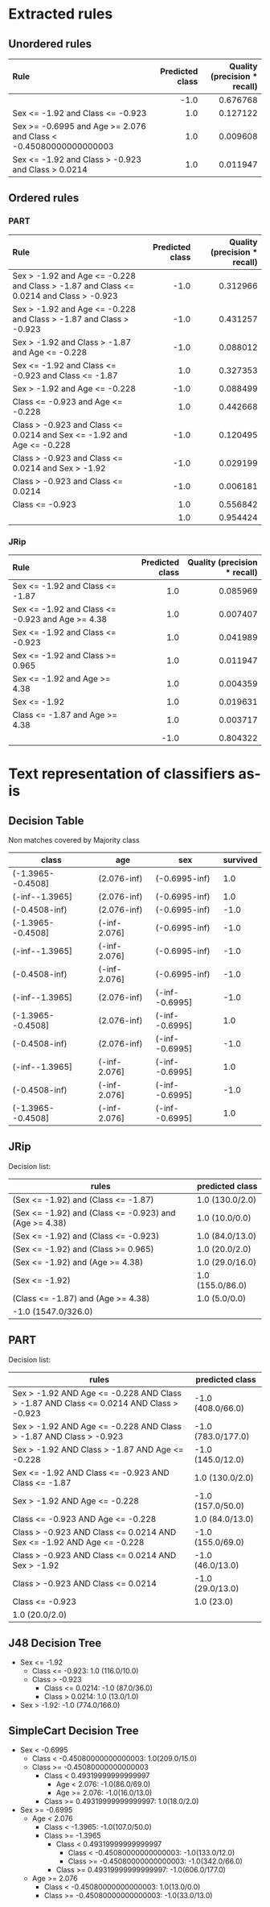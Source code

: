 # Extracted rules

## Unordered rules

| Rule | Predicted class | Quality (precision * recall) |
|:----|----:|----:|
|  | -1.0 | 0.676768 |
| Sex <= -1.92 and Class <= -0.923 | 1.0 | 0.127122 |
| Sex >= -0.6995 and Age >= 2.076 and Class < -0.45080000000000003 | 1.0 | 0.009608 |
| Sex <= -1.92 and Class > -0.923 and Class > 0.0214 | 1.0 | 0.011947 |

## Ordered rules

### PART

| Rule | Predicted class | Quality (precision * recall) |
|:----|----:|----:|
| Sex > -1.92 and Age <= -0.228 and Class > -1.87 and Class <= 0.0214 and Class > -0.923 | -1.0 | 0.312966 |
| Sex > -1.92 and Age <= -0.228 and Class > -1.87 and Class > -0.923 | -1.0 | 0.431257 |
| Sex > -1.92 and Class > -1.87 and Age <= -0.228 | -1.0 | 0.088012 |
| Sex <= -1.92 and Class <= -0.923 and Class <= -1.87 | 1.0 | 0.327353 |
| Sex > -1.92 and Age <= -0.228 | -1.0 | 0.088499 |
| Class <= -0.923 and Age <= -0.228 | 1.0 | 0.442668 |
| Class > -0.923 and Class <= 0.0214 and Sex <= -1.92 and Age <= -0.228 | -1.0 | 0.120495 |
| Class > -0.923 and Class <= 0.0214 and Sex > -1.92 | -1.0 | 0.029199 |
| Class > -0.923 and Class <= 0.0214 | -1.0 | 0.006181 |
| Class <= -0.923 | 1.0 | 0.556842 |
|  | 1.0 | 0.954424 |


### JRip

| Rule | Predicted class | Quality (precision * recall) |
|:----|----:|----:|
| Sex <= -1.92 and Class <= -1.87 | 1.0 | 0.085969 |
| Sex <= -1.92 and Class <= -0.923 and Age >= 4.38 | 1.0 | 0.007407 |
| Sex <= -1.92 and Class <= -0.923 | 1.0 | 0.041989 |
| Sex <= -1.92 and Class >= 0.965 | 1.0 | 0.011947 |
| Sex <= -1.92 and Age >= 4.38 | 1.0 | 0.004359 |
| Sex <= -1.92 | 1.0 | 0.019631 |
| Class <= -1.87 and Age >= 4.38 | 1.0 | 0.003717 |
|  | -1.0 | 0.804322 |


# Text representation of classifiers as-is

## Decision Table

Non matches covered by Majority class

class|age|sex|survived
---|---|---|---
(-1.3965--0.4508]|(2.076-inf)|(-0.6995-inf)|1.0
(-inf--1.3965]|(2.076-inf)|(-0.6995-inf)|1.0
(-0.4508-inf)|(2.076-inf)|(-0.6995-inf)|-1.0
(-1.3965--0.4508]|(-inf-2.076]|(-0.6995-inf)|-1.0
(-inf--1.3965]|(-inf-2.076]|(-0.6995-inf)|-1.0
(-0.4508-inf)|(-inf-2.076]|(-0.6995-inf)|-1.0
(-inf--1.3965]|(2.076-inf)|(-inf--0.6995]|-1.0
(-1.3965--0.4508]|(2.076-inf)|(-inf--0.6995]|1.0
(-0.4508-inf)|(2.076-inf)|(-inf--0.6995]|-1.0
(-inf--1.3965]|(-inf-2.076]|(-inf--0.6995]|1.0
(-0.4508-inf)|(-inf-2.076]|(-inf--0.6995]|-1.0
(-1.3965--0.4508]|(-inf-2.076]|(-inf--0.6995]|1.0

## JRip

Decision list:

rules | predicted class
---|---
(Sex <= -1.92) and (Class <= -1.87)|1.0 (130.0/2.0)
(Sex <= -1.92) and (Class <= -0.923) and (Age >= 4.38)|1.0 (10.0/0.0)
(Sex <= -1.92) and (Class <= -0.923)|1.0 (84.0/13.0)
(Sex <= -1.92) and (Class >= 0.965)|1.0 (20.0/2.0)
(Sex <= -1.92) and (Age >= 4.38)|1.0 (29.0/16.0)
(Sex <= -1.92)|1.0 (155.0/86.0)
(Class <= -1.87) and (Age >= 4.38)|1.0 (5.0/0.0)
|-1.0 (1547.0/326.0)


## PART

Decision list:

rules | predicted class
---|---
Sex > -1.92 AND Age <= -0.228 AND Class > -1.87 AND Class <= 0.0214 AND Class > -0.923|-1.0 (408.0/66.0)
Sex > -1.92 AND Age <= -0.228 AND Class > -1.87 AND Class > -0.923|-1.0 (783.0/177.0)
Sex > -1.92 AND Class > -1.87 AND Age <= -0.228|-1.0 (145.0/12.0)
Sex <= -1.92 AND Class <= -0.923 AND Class <= -1.87|1.0 (130.0/2.0)
Sex > -1.92 AND Age <= -0.228|-1.0 (157.0/50.0)
Class <= -0.923 AND Age <= -0.228|1.0 (84.0/13.0)
Class > -0.923 AND Class <= 0.0214 AND Sex <= -1.92 AND Age <= -0.228|-1.0 (155.0/69.0)
Class > -0.923 AND Class <= 0.0214 AND Sex > -1.92|-1.0 (46.0/13.0)
Class > -0.923 AND Class <= 0.0214|-1.0 (29.0/13.0)
Class <= -0.923|1.0 (23.0)
|1.0 (20.0/2.0)


## J48 Decision Tree

* Sex <= -1.92
	* Class <= -0.923: 1.0 (116.0/10.0)
	* Class > -0.923
		* Class <= 0.0214: -1.0 (87.0/36.0)
		* Class > 0.0214: 1.0 (13.0/1.0)
* Sex > -1.92: -1.0 (774.0/166.0)


## SimpleCart Decision Tree

* Sex < -0.6995
	* Class < -0.45080000000000003: 1.0(209.0/15.0)
	* Class >= -0.45080000000000003
		* Class < 0.49319999999999997
			* Age < 2.076: -1.0(86.0/69.0)
			* Age >= 2.076: -1.0(16.0/13.0)
		* Class >= 0.49319999999999997: 1.0(18.0/2.0)
* Sex >= -0.6995
	* Age < 2.076
		* Class < -1.3965: -1.0(107.0/50.0)
		* Class >= -1.3965
			* Class < 0.49319999999999997
				* Class < -0.45080000000000003: -1.0(133.0/12.0)
				* Class >= -0.45080000000000003: -1.0(342.0/66.0)
			* Class >= 0.49319999999999997: -1.0(606.0/177.0)
	* Age >= 2.076
		* Class < -0.45080000000000003: 1.0(13.0/0.0)
		* Class >= -0.45080000000000003: -1.0(33.0/13.0)


